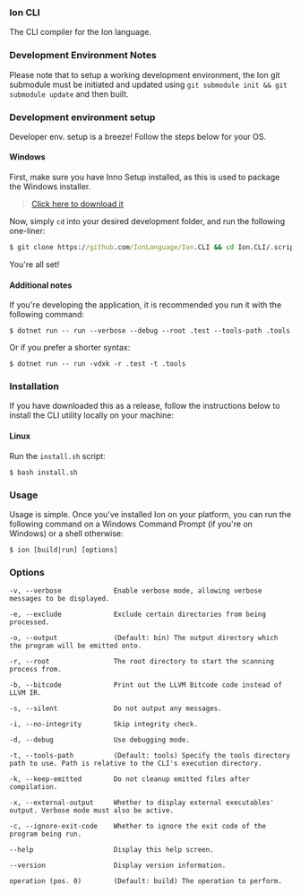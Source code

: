 ### Ion CLI

The CLI compiler for the Ion language.

### Development Environment Notes

Please note that to setup a working development environment, the Ion git submodule must be initiated and updated using `git submodule init && git submodule update` and then built.


### Development environment setup

Developer env. setup is a breeze! Follow the steps below for your OS.

#### Windows

First, make sure you have Inno Setup installed, as this is used to package the Windows installer.

> [Click here to download it](http://www.jrsoftware.org/download.php/is.exe)

Now, simply `cd` into your desired development folder, and run the following one-liner:

```cmd
$ git clone https://github.com/IonLanguage/Ion.CLI && cd Ion.CLI/.scripts/windows && setup-env.bat
```

You're all set!

#### Additional notes

If you're developing the application, it is recommended you run it with the following command:

```shell
$ dotnet run -- run --verbose --debug --root .test --tools-path .tools
```

Or if you prefer a shorter syntax:

```shell
$ dotnet run -- run -vdxk -r .test -t .tools
```

### Installation

If you have downloaded this as a release, follow the instructions below to install the CLI utility locally on your machine:

#### Linux

Run the `install.sh` script:

```shell
$ bash install.sh
```

### Usage

Usage is simple. Once you've installed Ion on your platform, you can run the following command on a Windows Command Prompt (if you're on Windows) or a shell otherwise:

```shell
$ ion [build|run] [options]
```

### Options

```
-v, --verbose             Enable verbose mode, allowing verbose messages to be displayed.

-e, --exclude             Exclude certain directories from being processed.

-o, --output              (Default: bin) The output directory which the program will be emitted onto.

-r, --root                The root directory to start the scanning process from.

-b, --bitcode             Print out the LLVM Bitcode code instead of LLVM IR.

-s, --silent              Do not output any messages.

-i, --no-integrity        Skip integrity check.

-d, --debug               Use debugging mode.

-t, --tools-path          (Default: tools) Specify the tools directory path to use. Path is relative to the CLI's execution directory.

-k, --keep-emitted        Do not cleanup emitted files after compilation.

-x, --external-output     Whether to display external executables' output. Verbose mode must also be active.

-c, --ignore-exit-code    Whether to ignore the exit code of the program being run.

--help                    Display this help screen.

--version                 Display version information.

operation (pos. 0)        (Default: build) The operation to perform.
```
